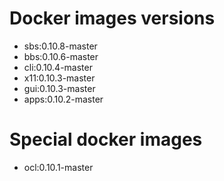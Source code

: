 # Docker images versions

* sbs:0.10.8-master
* bbs:0.10.6-master
* cli:0.10.4-master
* x11:0.10.3-master
* gui:0.10.3-master
* apps:0.10.2-master

# Special docker images

* ocl:0.10.1-master

